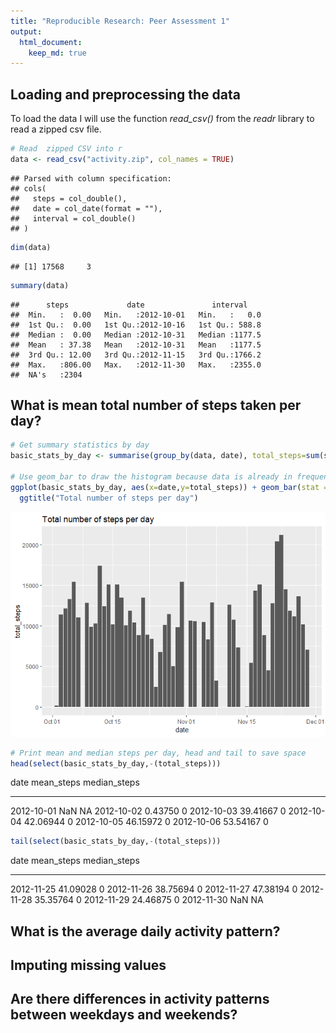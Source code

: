 ```yaml
---
title: "Reproducible Research: Peer Assessment 1"
output: 
  html_document:
    keep_md: true
---
```





## Loading and preprocessing the data

To load the data I will use the function *read_csv()* from the *readr* library to read a zipped csv file.


```r
# Read  zipped CSV into r
data <- read_csv("activity.zip", col_names = TRUE)
```

```
## Parsed with column specification:
## cols(
##   steps = col_double(),
##   date = col_date(format = ""),
##   interval = col_double()
## )
```

```r
dim(data)
```

```
## [1] 17568     3
```

```r
summary(data)
```

```
##      steps             date               interval     
##  Min.   :  0.00   Min.   :2012-10-01   Min.   :   0.0  
##  1st Qu.:  0.00   1st Qu.:2012-10-16   1st Qu.: 588.8  
##  Median :  0.00   Median :2012-10-31   Median :1177.5  
##  Mean   : 37.38   Mean   :2012-10-31   Mean   :1177.5  
##  3rd Qu.: 12.00   3rd Qu.:2012-11-15   3rd Qu.:1766.2  
##  Max.   :806.00   Max.   :2012-11-30   Max.   :2355.0  
##  NA's   :2304
```


## What is mean total number of steps taken per day?


```r
# Get summary statistics by day
basic_stats_by_day <- summarise(group_by(data, date), total_steps=sum(steps), mean_steps=mean(steps, na.rm = TRUE), median_steps=median(steps,na.rm = TRUE))

# Use geom_bar to draw the histogram because data is already in frequency format
ggplot(basic_stats_by_day, aes(x=date,y=total_steps)) + geom_bar(stat = 'identity') +
  ggtitle("Total number of steps per day")
```

![](PA1_template_files/figure-html/summarised_data-1.png)<!-- -->


```r
# Print mean and median steps per day, head and tail to save space
head(select(basic_stats_by_day,-(total_steps)))
```



date          mean_steps   median_steps
-----------  -----------  -------------
2012-10-01           NaN             NA
2012-10-02       0.43750              0
2012-10-03      39.41667              0
2012-10-04      42.06944              0
2012-10-05      46.15972              0
2012-10-06      53.54167              0

```r
tail(select(basic_stats_by_day,-(total_steps)))
```



date          mean_steps   median_steps
-----------  -----------  -------------
2012-11-25      41.09028              0
2012-11-26      38.75694              0
2012-11-27      47.38194              0
2012-11-28      35.35764              0
2012-11-29      24.46875              0
2012-11-30           NaN             NA


## What is the average daily activity pattern?



## Imputing missing values



## Are there differences in activity patterns between weekdays and weekends?
